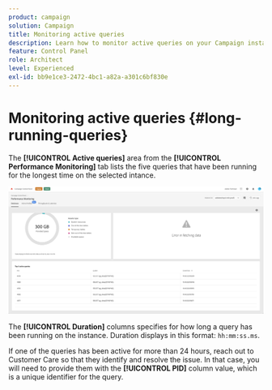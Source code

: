 ```yaml
---
product: campaign
solution: Campaign 
title: Monitoring active queries
description: Learn how to monitor active queries on your Campaign instances in the Control Panel.
feature: Control Panel
role: Architect
level: Experienced
exl-id: bb9e1ce3-2472-4bc1-a82a-a301c6bf830e
---
```

# Monitoring active queries {#long-running-queries}

The **[!UICONTROL Active queries]** area from the **[!UICONTROL Performance Monitoring]** tab lists the five queries that have been running for the longest time on the selected intance.


![](assets/active-queries.png)

The **[!UICONTROL Duration]** columns specifies for how long a query has been running on the instance. Duration displays in this format: `hh:mm:ss.ms`.

If one of the queries has been active for more than 24 hours, reach out to Customer Care so that they identify and resolve the issue. In that case, you will need to provide them with the **[!UICONTROL PID]** column value, which is a unique identifier for the query.
